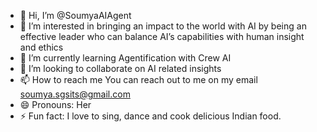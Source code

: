 - 👋 Hi, I’m @SoumyaAIAgent
- 👀 I’m interested in bringing an impact to the world with AI by being an effective leader who can balance AI’s capabilities with human insight and ethics
- 🌱 I’m currently learning Agentification with Crew AI
- 💞️ I’m looking to collaborate on AI related insights
- 📫 How to reach me You can reach out to me on my email soumya.sgsits@gmail.com
- 😄 Pronouns: Her
- ⚡ Fun fact: I love to sing, dance and cook delicious Indian food.

<!---
SoumyaAIAgent/SoumyaAIAgent is a ✨ special ✨ repository because its `README.md` (this file) appears on your GitHub profile.
You can click the Preview link to take a look at your changes.
--->
